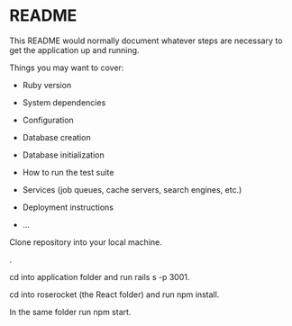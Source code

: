 # README

This README would normally document whatever steps are necessary to get the
application up and running.

Things you may want to cover:

* Ruby version

* System dependencies

* Configuration

* Database creation

* Database initialization

* How to run the test suite

* Services (job queues, cache servers, search engines, etc.)

* Deployment instructions

* ...

Clone repository into your local machine.

.

cd into application folder and run rails s -p 3001.

cd into roserocket (the React folder) and run npm install.

In the same folder run npm start.
